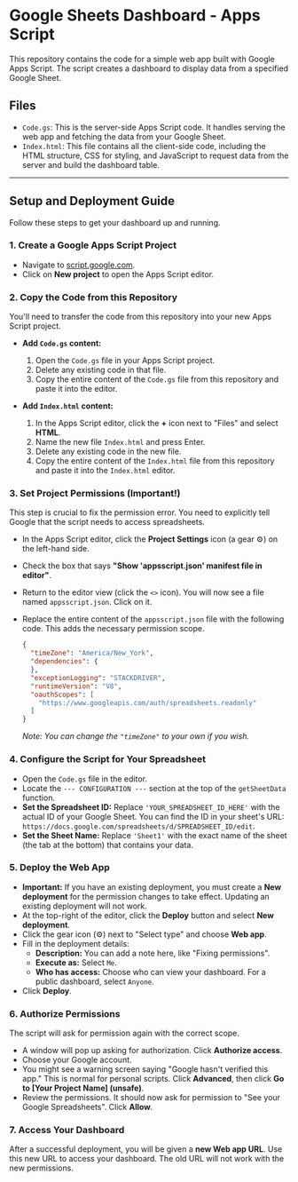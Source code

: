 # Google Sheets Dashboard - Apps Script

This repository contains the code for a simple web app built with Google Apps Script. The script creates a dashboard to display data from a specified Google Sheet.

## Files

*   `Code.gs`: This is the server-side Apps Script code. It handles serving the web app and fetching the data from your Google Sheet.
*   `Index.html`: This file contains all the client-side code, including the HTML structure, CSS for styling, and JavaScript to request data from the server and build the dashboard table.

---

## Setup and Deployment Guide

Follow these steps to get your dashboard up and running.

### 1. Create a Google Apps Script Project

*   Navigate to [script.google.com](https://script.google.com/home/my).
*   Click on **New project** to open the Apps Script editor.

### 2. Copy the Code from this Repository

You'll need to transfer the code from this repository into your new Apps Script project.

*   **Add `Code.gs` content:**
    1.  Open the `Code.gs` file in your Apps Script project.
    2.  Delete any existing code in that file.
    3.  Copy the entire content of the `Code.gs` file from this repository and paste it into the editor.

*   **Add `Index.html` content:**
    1.  In the Apps Script editor, click the **+** icon next to "Files" and select **HTML**.
    2.  Name the new file `Index.html` and press Enter.
    3.  Delete any existing code in the new file.
    4.  Copy the entire content of the `Index.html` file from this repository and paste it into the `Index.html` editor.

### 3. Set Project Permissions (Important!)

This step is crucial to fix the permission error. You need to explicitly tell Google that the script needs to access spreadsheets.

*   In the Apps Script editor, click the **Project Settings** icon (a gear ⚙️) on the left-hand side.
*   Check the box that says **"Show 'appsscript.json' manifest file in editor"**.
*   Return to the editor view (click the `<>` icon). You will now see a file named `appsscript.json`. Click on it.
*   Replace the entire content of the `appsscript.json` file with the following code. This adds the necessary permission scope.

    ```json
    {
      "timeZone": "America/New_York",
      "dependencies": {
      },
      "exceptionLogging": "STACKDRIVER",
      "runtimeVersion": "V8",
      "oauthScopes": [
        "https://www.googleapis.com/auth/spreadsheets.readonly"
      ]
    }
    ```
    *Note: You can change the `"timeZone"` to your own if you wish.*

### 4. Configure the Script for Your Spreadsheet

*   Open the `Code.gs` file in the editor.
*   Locate the `--- CONFIGURATION ---` section at the top of the `getSheetData` function.
*   **Set the Spreadsheet ID:** Replace `'YOUR_SPREADSHEET_ID_HERE'` with the actual ID of your Google Sheet. You can find the ID in your sheet's URL: `https://docs.google.com/spreadsheets/d/SPREADSHEET_ID/edit`.
*   **Set the Sheet Name:** Replace `'Sheet1'` with the exact name of the sheet (the tab at the bottom) that contains your data.

### 5. Deploy the Web App

*   **Important:** If you have an existing deployment, you must create a **New deployment** for the permission changes to take effect. Updating an existing deployment will not work.
*   At the top-right of the editor, click the **Deploy** button and select **New deployment**.
*   Click the gear icon (⚙️) next to "Select type" and choose **Web app**.
*   Fill in the deployment details:
    *   **Description:** You can add a note here, like "Fixing permissions".
    *   **Execute as:** Select `Me`.
    *   **Who has access:** Choose who can view your dashboard. For a public dashboard, select `Anyone`.
*   Click **Deploy**.

### 6. Authorize Permissions

The script will ask for permission again with the correct scope.

*   A window will pop up asking for authorization. Click **Authorize access**.
*   Choose your Google account.
*   You might see a warning screen saying "Google hasn't verified this app." This is normal for personal scripts. Click **Advanced**, then click **Go to [Your Project Name] (unsafe)**.
*   Review the permissions. It should now ask for permission to "See your Google Spreadsheets". Click **Allow**.

### 7. Access Your Dashboard

After a successful deployment, you will be given a **new Web app URL**. Use this new URL to access your dashboard. The old URL will not work with the new permissions.
